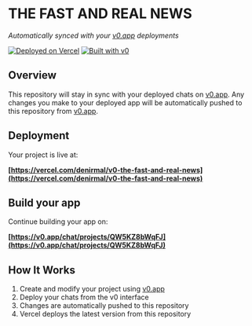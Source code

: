 # THE FAST AND REAL NEWS

*Automatically synced with your [v0.app](https://v0.app) deployments*

[![Deployed on Vercel](https://img.shields.io/badge/Deployed%20on-Vercel-black?style=for-the-badge&logo=vercel)](https://vercel.com/denirmal/v0-the-fast-and-real-news)
[![Built with v0](https://img.shields.io/badge/Built%20with-v0.app-black?style=for-the-badge)](https://v0.app/chat/projects/QW5KZ8bWqFJ)

## Overview

This repository will stay in sync with your deployed chats on [v0.app](https://v0.app).
Any changes you make to your deployed app will be automatically pushed to this repository from [v0.app](https://v0.app).

## Deployment

Your project is live at:

**[https://vercel.com/denirmal/v0-the-fast-and-real-news](https://vercel.com/denirmal/v0-the-fast-and-real-news)**

## Build your app

Continue building your app on:

**[https://v0.app/chat/projects/QW5KZ8bWqFJ](https://v0.app/chat/projects/QW5KZ8bWqFJ)**

## How It Works

1. Create and modify your project using [v0.app](https://v0.app)
2. Deploy your chats from the v0 interface
3. Changes are automatically pushed to this repository
4. Vercel deploys the latest version from this repository